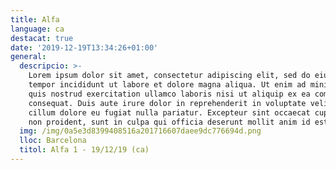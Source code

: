 ```yaml
---
title: Alfa
language: ca
destacat: true
date: '2019-12-19T13:34:26+01:00'
general:
  descripcio: >-
    Lorem ipsum dolor sit amet, consectetur adipiscing elit, sed do eiusmod
    tempor incididunt ut labore et dolore magna aliqua. Ut enim ad minim veniam,
    quis nostrud exercitation ullamco laboris nisi ut aliquip ex ea commodo
    consequat. Duis aute irure dolor in reprehenderit in voluptate velit esse
    cillum dolore eu fugiat nulla pariatur. Excepteur sint occaecat cupidatat
    non proident, sunt in culpa qui officia deserunt mollit anim id est laborum.
  img: /img/0a5e3d8399408516a201716607daee9dc776694d.png
  lloc: Barcelona
  titol: Alfa 1 - 19/12/19 (ca)
---
```


